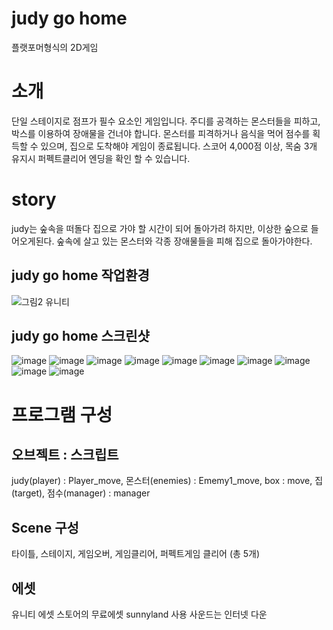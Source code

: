 # judy go home
플랫포머형식의 2D게임
# 소개
단일 스테이지로 점프가 필수 요소인 게임입니다.
주디를 공격하는 몬스터들을 피하고, 박스를 이용하여 장애물을 건너야 합니다.
몬스터를 피격하거나 음식을 먹어 점수를 획득할 수 있으며, 집으로 도착해야 게임이 종료됩니다. 스코어 4,000점 이상, 목숨 3개 유지시 퍼펙트클리어 엔딩을 확인 할 수 있습니다. 
# story
judy는 숲속을 떠돌다 집으로 가야 할 시간이 되어 돌아가려 하지만, 이상한 숲으로 들어오게된다. 숲속에 살고 있는 몬스터와 각종 장애물들을 피해 집으로 돌아가야한다.
## judy go home 작업환경 
![그림2](https://user-images.githubusercontent.com/55998706/70035387-182d9500-15f6-11ea-9da6-18f21e53c6bb.png)
유니티
## judy go home 스크린샷 
![image](https://user-images.githubusercontent.com/55998706/70967525-cf87d880-20d9-11ea-8f3d-468c79a12b31.png)
![image](https://user-images.githubusercontent.com/55998706/70967553-e0d0e500-20d9-11ea-92db-7a0e98530e45.png)
![image](https://user-images.githubusercontent.com/55998706/70967593-0362fe00-20da-11ea-9e04-f335454aaee9.png)
![image](https://user-images.githubusercontent.com/55998706/70967612-11b11a00-20da-11ea-9815-9da5128d24b9.png)
![image](https://user-images.githubusercontent.com/55998706/70967619-1675ce00-20da-11ea-94fa-9b8d13aaa14b.png)
![image](https://user-images.githubusercontent.com/55998706/70967636-2097cc80-20da-11ea-8259-378dadf70af7.png)
![image](https://user-images.githubusercontent.com/55998706/70967647-2b526180-20da-11ea-861f-4a581a3c69d3.png)
![image](https://user-images.githubusercontent.com/55998706/70967660-32796f80-20da-11ea-85e4-cc10b26daee5.png)
![image](https://user-images.githubusercontent.com/55998706/70967667-3dcc9b00-20da-11ea-8d13-226c32e59a1a.png)
![image](https://user-images.githubusercontent.com/55998706/70967728-6fddfd00-20da-11ea-8e56-c7dfb73b5c56.png)
# 프로그램 구성
## 오브젝트 : 스크립트
judy(player) : Player_move, 몬스터(enemies) : Ememy1_move,
box : move, 집(target), 점수(manager) : manager
## Scene 구성 
타이틀, 스테이지, 게임오버, 게임클리어, 퍼펙트게임 클리어 (총 5개)
## 에셋
유니티 에셋 스토어의 무료에셋 sunnyland 사용
사운드는 인터넷 다운
